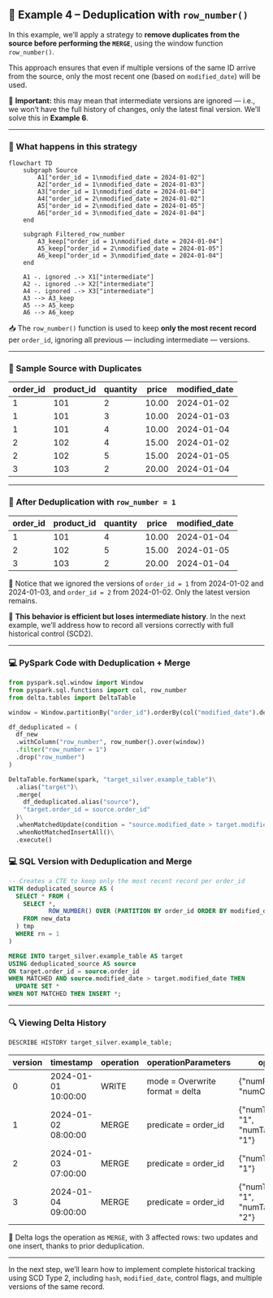 ## 📘 Example 4 – Deduplication with `row_number()`

In this example, we’ll apply a strategy to **remove duplicates from the source before performing the `MERGE`**, using the window function `row_number()`.

This approach ensures that even if multiple versions of the same ID arrive from the source, only the most recent one (based on `modified_date`) will be used.

🧠 **Important:** this may mean that intermediate versions are ignored — i.e., we won’t have the full history of changes, only the latest final version. We’ll solve this in **Example 6**.

---

### 🔹 What happens in this strategy

```mermaid
flowchart TD
    subgraph Source
        A1["order_id = 1\nmodified_date = 2024-01-02"]
        A2["order_id = 1\nmodified_date = 2024-01-03"]
        A3["order_id = 1\nmodified_date = 2024-01-04"]
        A4["order_id = 2\nmodified_date = 2024-01-02"]
        A5["order_id = 2\nmodified_date = 2024-01-05"]
        A6["order_id = 3\nmodified_date = 2024-01-04"]
    end

    subgraph Filtered_row_number
        A3_keep["order_id = 1\nmodified_date = 2024-01-04"]
        A5_keep["order_id = 2\nmodified_date = 2024-01-05"]
        A6_keep["order_id = 3\nmodified_date = 2024-01-04"]
    end

    A1 -. ignored .-> X1["intermediate"]
    A2 -. ignored .-> X2["intermediate"]
    A4 -. ignored .-> X3["intermediate"]
    A3 --> A3_keep
    A5 --> A5_keep
    A6 --> A6_keep
```

📥 The `row_number()` function is used to keep **only the most recent record** per `order_id`, ignoring all previous — including intermediate — versions.

---

### 🧾 Sample Source with Duplicates

| order_id | product_id | quantity | price | modified_date |
|----------|-------------|----------|-------|----------------|
| 1        | 101         | 2        | 10.00 | 2024-01-02     |
| 1        | 101         | 3        | 10.00 | 2024-01-03     |
| 1        | 101         | 4        | 10.00 | 2024-01-04     |
| 2        | 102         | 4        | 15.00 | 2024-01-02     |
| 2        | 102         | 5        | 15.00 | 2024-01-05     |
| 3        | 103         | 2        | 20.00 | 2024-01-04     |

---

### 🧾 After Deduplication with `row_number = 1`

| order_id | product_id | quantity | price | modified_date |
|----------|-------------|----------|-------|----------------|
| 1        | 101         | 4        | 10.00 | 2024-01-04     |
| 2        | 102         | 5        | 15.00 | 2024-01-05     |
| 3        | 103         | 2        | 20.00 | 2024-01-04     |

🔎 Notice that we ignored the versions of `order_id = 1` from 2024-01-02 and 2024-01-03, and `order_id = 2` from 2024-01-02. Only the latest version remains.

📌 **This behavior is efficient but loses intermediate history**. In the next example, we’ll address how to record all versions correctly with full historical control (SCD2).

---

### 💻 PySpark Code with Deduplication + Merge

```python
from pyspark.sql.window import Window
from pyspark.sql.functions import col, row_number
from delta.tables import DeltaTable

window = Window.partitionBy("order_id").orderBy(col("modified_date").desc())

df_deduplicated = (
  df_new
  .withColumn("row_number", row_number().over(window))
  .filter("row_number = 1")
  .drop("row_number")
)

DeltaTable.forName(spark, "target_silver.example_table")\
  .alias("target")\
  .merge(
    df_deduplicated.alias("source"),
    "target.order_id = source.order_id"
  )\
  .whenMatchedUpdate(condition = "source.modified_date > target.modified_date", set = {"*": "source.*"})\
  .whenNotMatchedInsertAll()\
  .execute()
```

### 💻 SQL Version with Deduplication and Merge

```sql
-- Creates a CTE to keep only the most recent record per order_id
WITH deduplicated_source AS (
  SELECT * FROM (
    SELECT *,
           ROW_NUMBER() OVER (PARTITION BY order_id ORDER BY modified_date DESC) AS rn
    FROM new_data
  ) tmp
  WHERE rn = 1
)

MERGE INTO target_silver.example_table AS target
USING deduplicated_source AS source
ON target.order_id = source.order_id
WHEN MATCHED AND source.modified_date > target.modified_date THEN
  UPDATE SET *
WHEN NOT MATCHED THEN INSERT *;
```

---

### 🔍 Viewing Delta History

```sql
DESCRIBE HISTORY target_silver.example_table;
```

| version | timestamp           | operation | operationParameters                | operationMetrics                                            | numOutputRows | userName             |
|---------|---------------------|-----------|------------------------------------|-------------------------------------------------------------|----------------|----------------------|
| 0       | 2024-01-01 10:00:00 | WRITE     | mode = Overwrite<br>format = delta | {"numFiles": "4", "numOutputRows": "100"}                   | 100            | user@databricks.com  |
| 1       | 2024-01-02 08:00:00 | MERGE     | predicate = order_id               | {"numTargetRowsInserted": "1", "numTargetRowsUpdated": "1"} | 2              | user@databricks.com  |
| 2       | 2024-01-03 07:00:00 | MERGE     | predicate = order_id               | {"numTargetRowsUpdated": "1"}                               | 1              | user@databricks.com  |
| 3       | 2024-01-04 09:00:00 | MERGE     | predicate = order_id               | {"numTargetRowsInserted": "1", "numTargetRowsUpdated": "2"} | 3              | user@databricks.com  |

📌 Delta logs the operation as `MERGE`, with 3 affected rows: two updates and one insert, thanks to prior deduplication.

---

In the next step, we’ll learn how to implement complete historical tracking using SCD Type 2, including `hash`, `modified_date`, control flags, and multiple versions of the same record.

